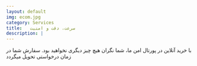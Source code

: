 ```yaml
---
layout: default
img: ecom.jpg
category: Services
title:   سرعت، دقت و امنیت
description: |
---
```

با خرید آنلاین در پورتال امن ما، شما نگران هیچ چیز دیگری نخواهید بود. سفارش شما در زمان درخواستی تحویل میگردد
